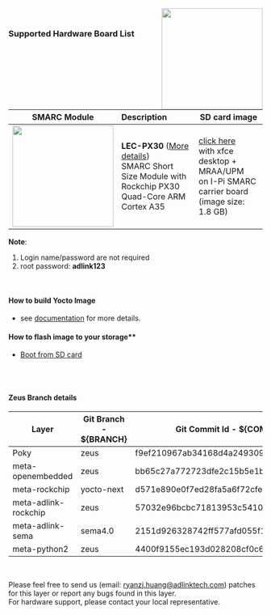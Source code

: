 <img src="https://www.linaro.org/assets/images/projects/yocto-project.png" width="200" align="right">
<br>

### Supported Hardware Board List


|                         SMARC Module                         | Description                                                  | SD card image                                                |
| :----------------------------------------------------------: | :----------------------------------------------------------- | ------------------------------------------------------------ |
| <img src="https://cdn.adlinktech.com/webupd/products/images/1790/LEC-PX30_A2_F.jpg" width="200"/> | **LEC-PX30** ([More details](https://www.adlinktech.com/Products/Computer_on_Modules/SMARC/LEC-PX30?lang=en))  <br />     SMARC Short Size Module with <br />Rockchip PX30 Quad-Core ARM Cortex A35 | [click here](https://github.com/ADLINK/meta-adlink-rockchip/tree/zeus#zeus-branch-details) <br>with xfce desktop + MRAA/UPM <br>on I-Pi SMARC carrier board<br>(image size: 1.8 GB) |

**Note**: 
1. Login name/password are not required
2. root password: **adlink123**



<br>

#### How to build Yocto Image

* see [documentation](https://github.com/ADLINK/meta-adlink-rockchip/wiki/01.-Build-Yocto-Image-on-LEC-PX30-with-IPi-SMARC) for more details.

#### How to flash image to your storage**

* [Boot from SD card](https://github.com/ADLINK/meta-adlink-rockchip/wiki/02.-How-to-flash-Image-into-SD-Card)

<br>

<br>


#### Zeus Branch details

| **Layer**            | **Git Branch - ${BRANCH}** | **Git Commit Id - ${COMMIT_ID}**                 |
| -------------------- | -------------- | ---------------------------------------- |
| Poky                 | zeus           | f9ef210967ab34168d4a24930987dc0731baf56f |
| meta-openembedded    | zeus           | bb65c27a772723dfe2c15b5e1b27bcc1a1ed884c |
| meta-rockchip        | yocto-next     | d571e890e0f7ed28fa5a6f72cfe42eaca31352fb |
| meta-adlink-rockchip | zeus           | 57032e96bcbc71813953c5410e74bdab12ae3a27 |
| meta-adlink-sema     | sema4.0        | 2151d926328742ff577afd055f15be0a6397a644 |
| meta-python2         | zeus           | 4400f9155ec193d028208cf0c66aeed2ba2b00ab |

 


<br>

Please feel free to send us (email: ryanzj.huang@adlinktech.com) patches for this layer or report any bugs found in this layer. 
<br> For hardware support, please contact your local representative.
